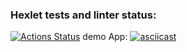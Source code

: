 ### Hexlet tests and linter status:
[![Actions Status](https://github.com/RazdorPaul/java-project-71/actions/workflows/hexlet-check.yml/badge.svg)](https://github.com/RazdorPaul/java-project-71/actions)
demo App:
[![asciicast](https://asciinema.org/a/WmdLvtESeRdT8w6ibc1CIbuPY.svg)](https://asciinema.org/a/WmdLvtESeRdT8w6ibc1CIbuPY)
